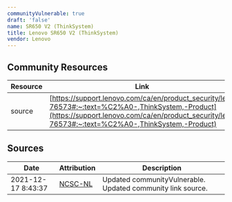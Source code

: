 ```yaml
---
communityVulnerable: true
draft: 'false'
name: SR650 V2 (ThinkSystem)
title: Lenovo SR650 V2 (ThinkSystem)
vendor: Lenovo
---
```



## Community Resources
| Resource | Link |
| --- | --- |
| source | [https://support.lenovo.com/ca/en/product_security/len-76573#:~:text=%C2%A0-,ThinkSystem,-Product](https://support.lenovo.com/ca/en/product_security/len-76573#:~:text=%C2%A0-,ThinkSystem,-Product) |


## Sources
| Date | Attribution | Description |
| --- | --- | --- |
| 2021-12-17 8:43:37 | [NCSC-NL](https://github.com/NCSC-NL/log4shell/blob/main/software/README.md) | Updated communityVulnerable. Updated community link source.  |
